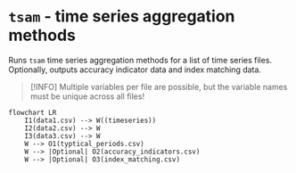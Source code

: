 # `tsam` - time series aggregation methods

Runs `tsam` time series aggregation methods for a list of time series files.
Optionally, outputs accuracy indicator data and index matching data.

>[!INFO]
>Multiple variables per file are possible, but the variable names must be unique across all files!

```mermaid
flowchart LR
    I1(data1.csv) --> W((timeseries))
    I2(data2.csv) --> W
    I3(data3.csv) --> W
    W --> O1(typtical_periods.csv)
    W --> |Optional| O2(accuracy_indicators.csv)
    W --> |Optional| O3(index_matching.csv)
```
